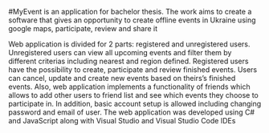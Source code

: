 #MyEvent is an application for bachelor thesis.
The work aims to create a software that gives an opportunity to create offline events in Ukraine using google maps, participate, review and share it

Web application is divided for 2 parts: registered and unregistered users. 
Unregistered users can view all upcoming events and filter them by different criterias including nearest and region defined. 
Registered users have the possibility to create, participate and review finished events. 
Users can cancel, update and create new events based on theirs’s finished events. 
Also, web application implements a functionality of friends which allows to add other users to friend list and see which events they choose to participate in. 
In addition, basic account setup is allowed including changing password and email of user. 
The web application was developed using C# and JavaScript along with Visual Studio and Visual Studio Code IDEs

